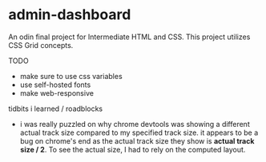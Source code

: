 # admin-dashboard
An odin final project for Intermediate HTML and CSS. This project utilizes CSS Grid concepts.

TODO
- make sure to use css variables
- use self-hosted fonts
- make web-responsive

tidbits i learned / roadblocks
- i was really puzzled on why chrome devtools was showing a different actual track size compared to my specified track size. it appears to be a bug on chrome's end as the actual track size they show is **actual track size / 2**. To see the actual size, I had to rely on the computed layout.